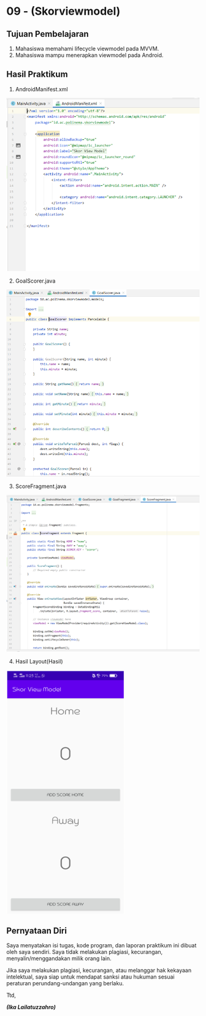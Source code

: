# 09 - (Skorviewmodel)

## Tujuan Pembelajaran

1. Mahasiswa memahami lifecycle viewmodel pada MVVM.
2. Mahasiswa mampu menerapkan viewmodel pada Android.

## Hasil Praktikum

1. AndroidManifest.xml

![contoh gambar](img/A.PNG)

2. GoalScorer.java

![contoh gambar](img/B.PNG)

3. ScoreFragment.java

![contoh gambar](img/D.PNG)

4. Hasil Layout(Hasil)

![contoh gambar](img/1.PNG)

## Pernyataan Diri

Saya menyatakan isi tugas, kode program, dan laporan praktikum ini dibuat oleh saya sendiri. Saya tidak melakukan plagiasi, kecurangan, menyalin/menggandakan milik orang lain.

Jika saya melakukan plagiasi, kecurangan, atau melanggar hak kekayaan intelektual, saya siap untuk mendapat sanksi atau hukuman sesuai peraturan perundang-undangan yang berlaku.

Ttd,

***(Ika Lailatuzzahro)*** 
